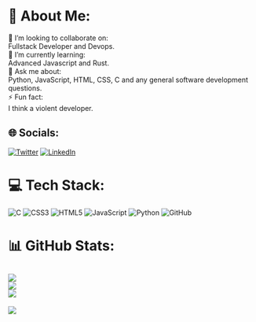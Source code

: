 # 💫 About Me:
👯 I’m looking to collaborate on:<br>Fullstack Developer and Devops.<br>🌱 I’m currently learning:<br>Advanced Javascript and Rust.<br>💬 Ask me about:<br>Python, JavaScript, HTML, CSS, C and any general software development questions.<br>⚡ Fun fact:<br>I think a violent developer.


## 🌐 Socials:
[![Twitter](https://img.shields.io/badge/Twitter-%231DA1F2.svg?logo=Twitter&logoColor=white)](https://twitter.com/constyash)
[![LinkedIn](https://img.shields.io/badge/LinkedIn-%230077B5.svg?logo=linkedin&logoColor=white)](https://linkedin.com/in/constyash) 

# 💻 Tech Stack:
![C](https://img.shields.io/badge/c-%2300599C.svg?style=plastic&logo=c&logoColor=white) ![CSS3](https://img.shields.io/badge/css3-%231572B6.svg?style=plastic&logo=css3&logoColor=white) ![HTML5](https://img.shields.io/badge/html5-%23E34F26.svg?style=plastic&logo=html5&logoColor=white) ![JavaScript](https://img.shields.io/badge/javascript-%23323330.svg?style=plastic&logo=javascript&logoColor=%23F7DF1E) ![Python](https://img.shields.io/badge/python-3670A0?style=plastic&logo=python&logoColor=ffdd54) ![GitHub](https://img.shields.io/badge/github-%23121011.svg?style=plastic&logo=github&logoColor=white)
# 📊 GitHub Stats:
![](https://github-readme-stats.vercel.app/api?username=constyash&theme=radical&hide_border=false&include_all_commits=false&count_private=false)<br/>
![](https://github-readme-streak-stats.herokuapp.com/?user=constyash&theme=radical&hide_border=false)<br/>
![](https://github-readme-stats.vercel.app/api/top-langs/?username=constyash&theme=radical&hide_border=false&include_all_commits=false&count_private=false&layout=compact)
---
[![](https://visitcount.itsvg.in/api?id=constyash&icon=2&color=5)](https://visitcount.itsvg.in)
